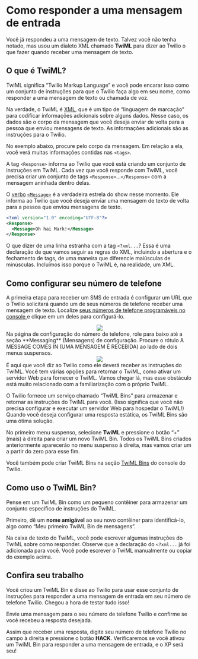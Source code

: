 # Como responder a uma mensagem de entrada

Você já respondeu a uma mensagem de texto. Talvez você não tenha notado, mas usou um dialeto XML chamado **TwiML** para dizer ao Twilio o que fazer quando receber uma mensagem de texto.

## O que é TwiML?

TwiML significa “Twilio Markup Language” e você pode encarar isso como um conjunto de instruções para que o Twilio faça algo em seu nome, como responder a uma mensagem de texto ou chamada de voz.

Na verdade, o TwiML é [XML](https://en.wikipedia.org/wiki/XML), que é um tipo de “linguagem de marcação” para codificar informações adicionais sobre alguns dados. Nesse caso, os dados são o corpo da mensagem que você deseja enviar de volta para a pessoa que enviou mensagens de texto. As informações adicionais são as instruções para o Twilio.

No exemplo abaixo, procure pelo corpo da mensagem. Em relação a ela, você verá muitas informações contidas nas `<tags>`.

A tag `<Response>` informa ao Twilio que você está criando um conjunto de instruções em TwiML. Cada vez que você responde com TwiML, você precisa criar um conjunto de tags `<Response>`...`</Response>` com a mensagem aninhada dentro delas.

O [verbo](https://www.twilio.com/docs/sms/twiml/message) [`<Message>`](https://www.twilio.com/docs/sms/twiml/message) é a verdadeira estrela do show nesse momento. Ele informa ao Twilio que você deseja enviar uma mensagem de texto de volta para a pessoa que enviou mensagens de texto.

```xml
<?xml version="1.0" encoding="UTF-8"?>
<Response>
  <Message>Oh hai Mark!</Message>
</Response>
```

O que dizer de uma linha estranha com a tag `<?xml...`? Essa é uma declaração de que vamos seguir as regras do XML, incluindo a abertura e o fechamento de tags, de uma maneira que diferencie maiúsculas de minúsculas. Incluímos isso porque o TwiML é, na realidade, um XML.

## Como configurar seu número de telefone

A primeira etapa para receber um SMS de entrada é configurar um URL que o Twilio solicitará quando um de seus números de telefone receber uma mensagem de texto. Localize [seus números de telefone programáveis no console ](https://www.twilio.com/console/phone-numbers/incoming) e clique em um deles para configurá-lo.

<center>
  <img src="images/programmable_sms/active-numbers.png" />
</center>
Na página de configuração do número de telefone, role para baixo até a seção **Messaging** (Mensagens) de configuração. Procure o rótulo A MESSAGE COMES IN (UMA MENSAGEM É RECEBIDA) ao lado de dois menus suspensos.

<center>
  <img src="images/programmable_sms/message_comes_in_twiml_bin.png" />
</center>
É aqui que você diz ao Twilio como ele deverá receber as instruções do TwiML. Você tem várias opções para retornar o TwiML, como ativar um servidor Web para fornecer o TwiML. Vamos chegar lá, mas esse obstáculo está muito relacionado com a familiarização com o próprio TwiML.

O Twilio fornece um serviço chamado “TwiML Bins” para armazenar e retornar as instruções do TwiML para você. (Isso significa que você não precisa configurar e executar um servidor Web para hospedar o TwiML!) Quando você deseja configurar uma resposta estática, os TwiML Bins são uma ótima solução.

No primeiro menu suspenso, selecione **TwiML** e pressione o botão “+” (mais) à direita para criar um novo TwiML Bin. Todos os TwiML Bins criados anteriormente aparecerão no menu suspenso à direita, mas vamos criar um a partir do zero para esse fim.

Você também pode criar TwiML Bins na seção [TwiML Bins](https://www.twilio.com/console/runtime/twiml-bins) do console do Twilio.

## Como uso o TwiML Bin?

Pense em um TwiML Bin como um pequeno contêiner para armazenar um conjunto específico de instruções do TwiML.

Primeiro, dê um **nome amigável** ao seu novo contêiner para identificá-lo, algo como “Meu primeiro TwiML Bin de mensagens”.

Na caixa de texto do TwiML, você pode escrever algumas instruções do TwiML sobre como responder. Observe que a declaração do `<?xml...` já foi adicionada para você. Você pode escrever o TwiML manualmente ou copiar do exemplo acima.

## Confira seu trabalho

Você criou um TwiML Bin e disse ao Twilio para usar esse conjunto de instruções para responder a uma mensagem de entrada em seu número de telefone Twilio. Chegou a hora de testar tudo isso!

Envie uma mensagem para o seu número de telefone Twilio e confirme se você recebeu a resposta desejada.

Assim que receber uma resposta, digite seu número de telefone Twilio no campo à direita e pressione o botão **HACK**. Verificaremos se você ativou um TwiML Bin para responder a uma mensagem de entrada, e o XP será seu!